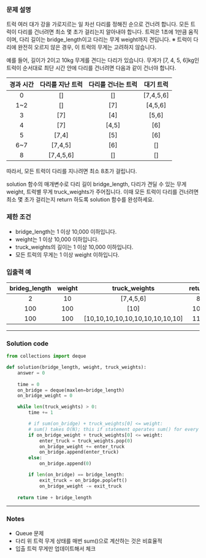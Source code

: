 ### 문제 설명
트럭 여러 대가 강을 가로지르는 일 차선 다리를 정해진 순으로 건너려 합니다. 모든 트럭이 다리를 건너려면 최소 몇 초가 걸리는지 알아내야 합니다. 트럭은 1초에 1만큼 움직이며, 다리 길이는 bridge_length이고 다리는 무게 weight까지 견딥니다.
※ 트럭이 다리에 완전히 오르지 않은 경우, 이 트럭의 무게는 고려하지 않습니다.

예를 들어, 길이가 2이고 10kg 무게를 견디는 다리가 있습니다. 무게가 [7, 4, 5, 6]kg인 트럭이 순서대로 최단 시간 안에 다리를 건너려면 다음과 같이 건너야 합니다.

경과 시간 | 다리를 지난 트럭 | 다리를 건너는 트럭 | 대기 트럭
:-------------------------:|:-------------------------:|:-------------------------:|:-------------------------:
0 | [] | [] | [7,4,5,6]
1~2 | [] | [7] | [4,5,6]
3 | [7] | [4] | [5,6]
4 | [7] | [4,5] | [6]
5 | [7,4] | [5] | [6]
6~7 | [7,4,5] | [6] | []
8| [7,4,5,6] | [] | []

따라서, 모든 트럭이 다리를 지나려면 최소 8초가 걸립니다.

solution 함수의 매개변수로 다리 길이 bridge_length, 다리가 견딜 수 있는 무게 weight, 트럭별 무게 truck_weights가 주어집니다. 이때 모든 트럭이 다리를 건너려면 최소 몇 초가 걸리는지 return 하도록 solution 함수를 완성하세요.

### 제한 조건

- bridge_length는 1 이상 10,000 이하입니다.
- weight는 1 이상 10,000 이하입니다.
- truck_weights의 길이는 1 이상 10,000 이하입니다.
- 모든 트럭의 무게는 1 이상 weight 이하입니다.

### 입출력 예

brideg_length | weight | truck_weights | return
:-------------------------:|:-------------------------:|:-------------------------:|:-------------------------:
2 | 10 | [7,4,5,6] | 8
100 | 100 | [10] | 101
100 | 100 | [10,10,10,10,10,10,10,10,10,10] | 110


---

### Solution code

```python
from collections import deque

def solution(bridge_length, weight, truck_weights):
    answer = 0
    
    time = 0
    on_bridge = deque(maxlen=bridge_length)
    on_bridge_weight = 0

    while len(truck_weights) > 0:
        time += 1

        # if sum(on_bridge) + truck_weights[0] <= weight:
        # sum() takes O(N); this if statement operates sum() for every loop
        if on_bridge_weight + truck_weights[0] <= weight:
            enter_truck = truck_weights.pop(0)
            on_bridge_weight += enter_truck
            on_bridge.append(enter_truck)
        else:
            on_bridge.append(0)

        if len(on_bridge) == bridge_length:
            exit_truck = on_bridge.popleft()
            on_bridge_weight -= exit_truck
    
    return time + bridge_length
```

---

### Notes

- Queue 문제
- 다리 위 트럭 무게 상태를 매번 sum()으로 계산하는 것은 비효율적
- 입출 트럭 무게만 업데이트해서 체크